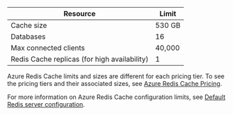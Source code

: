 | Resource                                    | Limit                                  |
|---------------------------------------------|----------------------------------------|
| Cache size                                  | 530 GB                                 |
| Databases                                   | 16                                     |
| Max connected clients                       | 40,000                                 |
| Redis Cache replicas (for high availability) | 1 |

Azure Redis Cache limits and sizes are different for each pricing tier. To see the pricing tiers and their associated sizes, see [Azure Redis Cache Pricing](/home/features/cache/#price).

For more information on Azure Redis Cache configuration limits, see [Default Redis server configuration](/documentation/articles/cache-configure#default-redis-server-configuration).